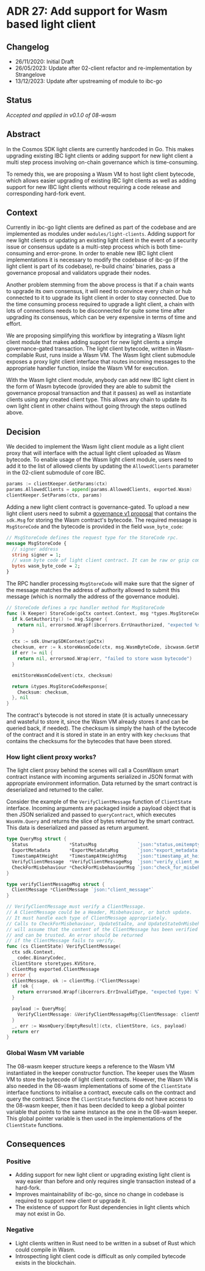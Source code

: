# ADR 27: Add support for Wasm based light client

## Changelog

- 26/11/2020: Initial Draft
- 26/05/2023: Update after 02-client refactor and re-implementation by Strangelove
- 13/12/2023: Update after upstreaming of module to ibc-go

## Status

*Accepted and applied in v0.1.0 of 08-wasm*

## Abstract

In the Cosmos SDK light clients are currently hardcoded in Go. This makes upgrading existing IBC light clients or
adding support for new light client a multi step process involving on-chain governance which is time-consuming.

To remedy this, we are proposing a Wasm VM to host light client bytecode, which allows easier upgrading of
existing IBC light clients as well as adding support for new IBC light clients without requiring a code release and 
corresponding hard-fork event.

## Context

Currently in ibc-go light clients are defined as part of the codebase and are implemented as modules under
`modules/light-clients`. Adding support for new light clients or updating an existing light client in the event
of a security issue or consensus update is a multi-step process which is both time-consuming and error-prone. 
In order to enable new IBC light client implementations it is necessary to modify the codebase of ibc-go (if the light
client is part of its codebase), re-build chains' binaries, pass a governance proposal and validators upgrade their nodes.

Another problem stemming from the above process is that if a chain wants to upgrade its own consensus, it will 
need to convince every chain or hub connected to it to upgrade its light client in order to stay connected. Due 
to the time consuming process required to upgrade a light client, a chain with lots of connections needs to be 
disconnected for quite some time after upgrading its consensus, which can be very expensive in terms of time and effort.

We are proposing simplifying this workflow by integrating a Wasm light client module that makes adding support for
new light clients a simple governance-gated transaction. The light client bytecode, written in Wasm-compilable Rust, 
runs inside a Wasm VM. The Wasm light client submodule exposes a proxy light client interface that routes incoming 
messages to the appropriate handler function, inside the Wasm VM for execution.

With the Wasm light client module, anybody can add new IBC light client in the form of Wasm bytecode (provided they are 
able to submit the governance proposal transaction and that it passes) as well as instantiate clients using any created 
client type. This allows any chain to update its own light client in other chains without going through the steps outlined above.

## Decision

We decided to implement the Wasm light client module as a light client proxy that will interface with the actual light client
uploaded as Wasm bytecode. To enable usage of the Wasm light client module, users need to add it to the list of allowed clients
by updating the `AllowedClients` parameter in the 02-client submodule of core IBC.

```go
params := clientKeeper.GetParams(ctx)
params.AllowedClients = append(params.AllowedClients, exported.Wasm)
clientKeeper.SetParams(ctx, params)
```

Adding a new light client contract is governance-gated. To upload a new light client users need to submit 
a [governance v1 proposal](https://docs.cosmos.network/main/modules/gov#proposals) that contains the `sdk.Msg` for storing 
the Wasm contract's bytecode. The required message is `MsgStoreCode` and the bytecode is provided in the field `wasm_byte_code`:

```proto
// MsgStoreCode defines the request type for the StoreCode rpc.
message MsgStoreCode {
  // signer address
  string signer = 1;
  // wasm byte code of light client contract. It can be raw or gzip compressed
  bytes wasm_byte_code = 2;
}
```

The RPC handler processing `MsgStoreCode` will make sure that the signer of the message matches the address of authority allowed to 
submit this message (which is normally the address of the governance module).

```go
// StoreCode defines a rpc handler method for MsgStoreCode
func (k Keeper) StoreCode(goCtx context.Context, msg *types.MsgStoreCode) (*types.MsgStoreCodeResponse, error) {
  if k.GetAuthority() != msg.Signer {
    return nil, errorsmod.Wrapf(ibcerrors.ErrUnauthorized, "expected %s, got %s", k.GetAuthority(), msg.Signer)
  }

  ctx := sdk.UnwrapSDKContext(goCtx)
  checksum, err := k.storeWasmCode(ctx, msg.WasmByteCode, ibcwasm.GetVM().StoreCode)
  if err != nil {
    return nil, errorsmod.Wrap(err, "failed to store wasm bytecode")
  }

  emitStoreWasmCodeEvent(ctx, checksum)

  return &types.MsgStoreCodeResponse{
    Checksum: checksum,
  }, nil
}
```

The contract's bytecode is not stored in state (it is actually unnecessary and wasteful to store it, since
the Wasm VM already stores it and can be queried back, if needed). The checksum is simply the hash of the bytecode
of the contract and it is stored in state in an entry with key `checksums` that contains the checksums for the bytecodes that have been stored.

### How light client proxy works?

The light client proxy behind the scenes will call a CosmWasm smart contract instance with incoming arguments serialized 
in JSON format with appropriate environment information. Data returned by the smart contract is deserialized and
returned to the caller.

Consider the example of the `VerifyClientMessage` function of `ClientState` interface. Incoming arguments are
packaged inside a payload object that is then JSON serialized and passed to `queryContract`, which executes `WasmVm.Query` 
and returns the slice of bytes returned by the smart contract. This data is deserialized and passed as return argument.

```go
type QueryMsg struct {
  Status               *StatusMsg               `json:"status,omitempty"`
  ExportMetadata       *ExportMetadataMsg       `json:"export_metadata,omitempty"`
  TimestampAtHeight    *TimestampAtHeightMsg    `json:"timestamp_at_height,omitempty"`
  VerifyClientMessage  *VerifyClientMessageMsg  `json:"verify_client_message,omitempty"`
  CheckForMisbehaviour *CheckForMisbehaviourMsg `json:"check_for_misbehaviour,omitempty"`
}

type verifyClientMessageMsg struct {
  ClientMessage *ClientMessage `json:"client_message"`
}

// VerifyClientMessage must verify a ClientMessage. 
// A ClientMessage could be a Header, Misbehaviour, or batch update.
// It must handle each type of ClientMessage appropriately. 
// Calls to CheckForMisbehaviour, UpdateStaåte, and UpdateStateOnMisbehaviour
// will assume that the content of the ClientMessage has been verified
// and can be trusted. An error should be returned
// if the ClientMessage fails to verify.
func (cs ClientState) VerifyClientMessage(
  ctx sdk.Context,
  _ codec.BinaryCodec,
  clientStore storetypes.KVStore,
  clientMsg exported.ClientMessage
) error {
  clientMessage, ok := clientMsg.(*ClientMessage)
  if !ok {
    return errorsmod.Wrapf(ibcerrors.ErrInvalidType, "expected type: %T, got: %T", &ClientMessage{}, clientMsg)
  }

  payload := QueryMsg{
    VerifyClientMessage: &VerifyClientMessageMsg{ClientMessage: clientMessage.Data},
  }
  _, err := WasmQuery[EmptyResult](ctx, clientStore, &cs, payload)
  return err
}
```

### Global Wasm VM variable

The 08-wasm keeper structure keeps a reference to the Wasm VM instantiated in the keeper constructor function. The keeper uses 
the Wasm VM to store the bytecode of light client contracts. However, the Wasm VM is also needed in the 08-wasm implementations of
some of the `ClientState` interface functions to initialise a contract, execute calls on the contract and query the contract. Since
the `ClientState` functions do not have access to the 08-wasm keeper, then it has been decided to keep a global pointer variable that
points to the same instance as the one in the 08-wasm keeper. This global pointer variable is then used in the implementations of
the `ClientState` functions. 

## Consequences

### Positive

- Adding support for new light client or upgrading existing light client is way easier than before and only requires single transaction instead of a hard-fork.
- Improves maintainability of ibc-go, since no change in codebase is required to support new client or upgrade it.
- The existence of support for Rust dependencies in light clients which may not exist in Go.

### Negative

- Light clients written in Rust need to be written in a subset of Rust which could compile in Wasm.
- Introspecting light client code is difficult as only compiled bytecode exists in the blockchain.
